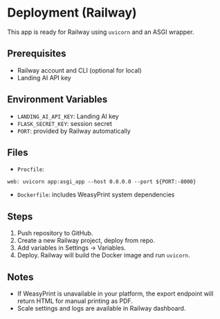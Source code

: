 # Deployment (Railway)

This app is ready for Railway using `uvicorn` and an ASGI wrapper.

## Prerequisites
- Railway account and CLI (optional for local)
- Landing AI API key

## Environment Variables
- `LANDING_AI_API_KEY`: Landing AI key
- `FLASK_SECRET_KEY`: session secret
- `PORT`: provided by Railway automatically

## Files
- `Procfile`:

```
web: uvicorn app:asgi_app --host 0.0.0.0 --port ${PORT:-8000}
```

- `Dockerfile`: includes WeasyPrint system dependencies

## Steps
1. Push repository to GitHub.
2. Create a new Railway project, deploy from repo.
3. Add variables in Settings → Variables.
4. Deploy. Railway will build the Docker image and run `uvicorn`.

## Notes
- If WeasyPrint is unavailable in your platform, the export endpoint will return HTML for manual printing as PDF.
- Scale settings and logs are available in Railway dashboard.
